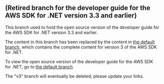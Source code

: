 ## (Retired branch for the developer guide for the AWS SDK for .NET version 3.3 and earlier)

This branch used to hold the open source version of the developer guide for the AWS SDK for .NET version 3.3 and earlier.

The content in this branch has been replaced by the content in [the default branch](https://github.com/awsdocs/aws-net-developer-guide), which contains the complete content for version 3 of the AWS SDK for .NET.

To view the open source version of the developer guide for the AWS SDK for .NET, go to [the default branch](https://github.com/awsdocs/aws-net-developer-guide).

The "v3" branch will eventually be deleted; please update your links.

